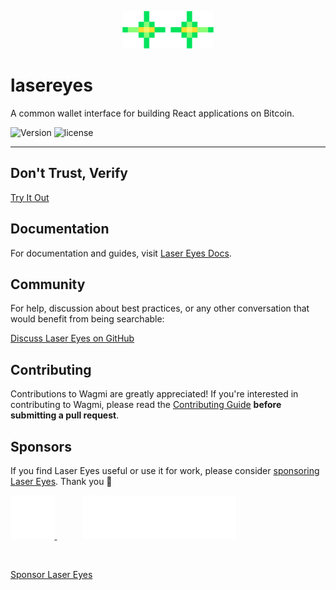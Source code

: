 <p align="center">
  <a href="https://lasereyesdocs.vercel.app/">
    <picture>
      <source media="(prefers-color-scheme: dark)" srcset="./lasereyes.png">
      <img alt="Laser Eyes" src="./lasereyes.png" width="auto" height="60">
    </picture>
  </a>
</p>

# lasereyes

A common wallet interface for building React applications on Bitcoin.

![Version](https://img.shields.io/npm/v/@omnisat/lasereyes)
![license](https://img.shields.io/github/license/omnisat/lasereyes.svg?style=flat-square)


---

## Don't Trust, Verify
[Try It Out](https://demo.lasereyes.build)

## Documentation

For documentation and guides, visit [Laser Eyes Docs](https://lasereyes.build/).

## Community

For help, discussion about best practices, or any other conversation that would benefit from being searchable:

[Discuss Laser Eyes on GitHub](https://github.com/omnisat/lasereyes/discussions)

## Contributing

Contributions to Wagmi are greatly appreciated! If you're interested in contributing to Wagmi, please read the [Contributing Guide](https://wagmi.sh/dev/contributing) **before submitting a pull request**.

## Sponsors

If you find Laser Eyes useful or use it for work, please consider [sponsoring Laser Eyes](https://github.com/sponsors/omnisat). Thank you 🙏

<p>
<a href="https://www.utxo.management/" style="margin-right: 40px;">
  <picture>
    <source media="(prefers-color-scheme: dark)" srcset="./github/main/content/sponsors/utxo-dark-mode.svg">
    <img alt="UTXO Management" src="./github/main/content/sponsors/utxo-dark-mode.svg" width="auto" height="70">
  </picture>
</a>
<a href="https://satsventures.com/">
  <picture>
    <source media="(prefers-color-scheme: dark)" srcset="./github/main/content/sponsors/sat-ventures-dark-mode.svg">
    <img alt="Sats Ventures" src="./github/main/content/sponsors/sat-ventures-dark-mode.svg" width="auto" height="70">
  </picture>
</a>
</p>
<br>

[Sponsor Laser Eyes](https://github.com/sponsors/omnisat)

<br />
